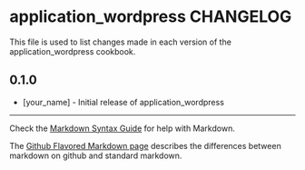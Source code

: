 application_wordpress CHANGELOG
===============================

This file is used to list changes made in each version of the application_wordpress cookbook.

0.1.0
-----
- [your_name] - Initial release of application_wordpress

- - -
Check the [Markdown Syntax Guide](http://daringfireball.net/projects/markdown/syntax) for help with Markdown.

The [Github Flavored Markdown page](http://github.github.com/github-flavored-markdown/) describes the differences between markdown on github and standard markdown.
